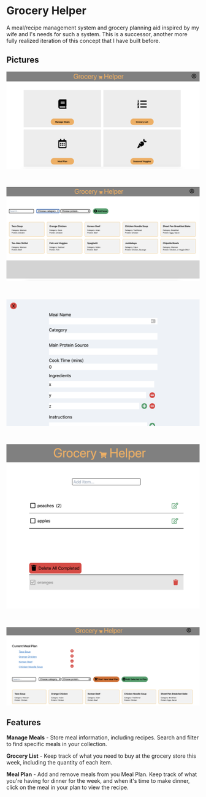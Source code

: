 # Grocery Helper

A meal/recipe management system and grocery planning aid inspired by my wife and I's needs for such a system. This is a successor, another more fully realized iteration of this concept that I have built before.

## Pictures

![Home view](./project_imgs/home_view.png)

<br>

![Manage meals view](./project_imgs/meals_view.png)

<br>

![Add meal](./project_imgs/add_meal.png)

<br>

![Grocery list](./project_imgs/grocery_list.png)

<br>

![Meal plan](./project_imgs/meal_plan.png)

## Features

**Manage Meals** - Store meal information, including recipes. Search and filter to find specific meals in your collection.

**Grocery List** - Keep track of what you need to buy at the grocery store this week, including the quantity of each item.

**Meal Plan** - Add and remove meals from you Meal Plan. Keep track of what you're having for dinner for the week, and when it's time to make dinner, click on the meal in your plan to view the recipe.
